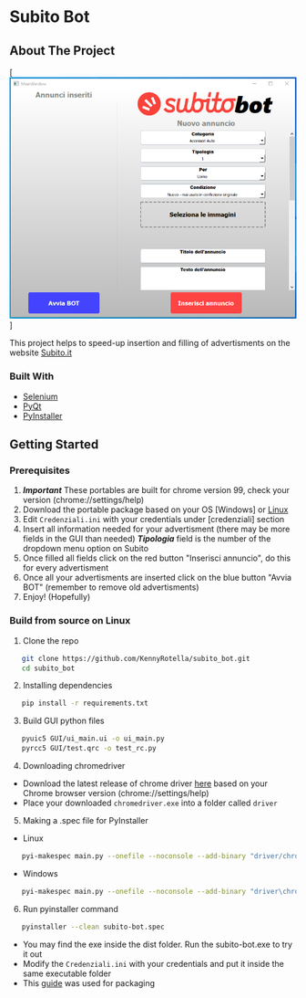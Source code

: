 # Subito Bot

## About The Project
[![Subito Bot Screen Shot](images/screenshot.png)]

This project helps to speed-up insertion and filling of advertisments on the website [Subito.it](https://www.subito.it/)

### Built With
* [Selenium](https://www.selenium.dev/)
* [PyQt](https://www.qt.io/)
* [PyInstaller](https://pyinstaller.readthedocs.io/en/stable/)

## Getting Started
### Prerequisites
1. ***Important*** These portables are built for chrome version 99, check your version (chrome://settings/help)
2. Download the portable package based on your OS [Windows] or [Linux](https://github.com/KennyRotella/subito_bot/blob/main/portable_builds/LinuxBuild.zip)
3. Edit `Credenziali.ini` with your credentials under [credenziali] section
4. Insert all information needed for your advertisment (there may be more fields in the GUI than needed) ***Tipologia*** field is the number of the dropdown menu option on Subito
5. Once filled all fields click on the red button "Inserisci annuncio", do this for every advertisment
6. Once all your advertisments are inserted click on the blue button "Avvia BOT" (remember to remove old advertisments)
7. Enjoy! (Hopefully)

### Build from source on Linux
1. Clone the repo
```sh
   git clone https://github.com/KennyRotella/subito_bot.git
   cd subito_bot
```
2. Installing dependencies
```sh
   pip install -r requirements.txt
```
3. Build GUI python files
```sh
   pyuic5 GUI/ui_main.ui -o ui_main.py
   pyrcc5 GUI/test.qrc -o test_rc.py
```
4. Downloading chromedriver
- Download the latest release of chrome driver [here](https://chromedriver.chromium.org/downloads) based on your Chrome browser version (chrome://settings/help)
- Place your downloaded `chromedriver.exe` into a folder called `driver`
5. Making a .spec file for PyInstaller
- Linux
```sh
   pyi-makespec main.py --onefile --noconsole --add-binary "driver/chromedriver:driver/" --add-data "Credenziali.ini:." --name subito-bot
```
- Windows
```sh
   pyi-makespec main.py --onefile --noconsole --add-binary "driver\chromedriver.exe;driver\" --add-data "Credenziali.ini;." --name subito-bot
```
6. Run pyinstaller command
```sh
   pyinstaller --clean subito-bot.spec
```
- You may find the exe inside the dist folder. Run the subito-bot.exe to try it out
- Modify the `Credenziali.ini` with your credentials and put it inside the same executable folder
- This [guide](https://medium.com/technology-hits/easily-distribute-python-selenium-applications-with-pyinstaller-ef276844ad2d) was used for packaging
